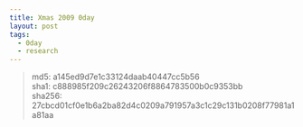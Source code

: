 ```yaml
---
title: Xmas 2009 0day
layout: post
tags:
  - 0day
  - research
---
```


> md5: a145ed9d7e1c33124daab40447cc5b56  
> sha1: c888985f209c26243206f8864783500b0c9353bb  
> sha256: 27cbcd01cf0e1b6a2ba82d4c0209a791957a3c1c29c131b0208f77981a1a81aa
